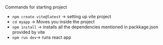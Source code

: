 Commands for starting project
- `npm create vite@latest` -> setting up vite project
- `cd myapp` -> Moves you inside the project
- `npm install` -> installs all the dependencies mentioned in packkage.json provided by vite
- `npm run dev`-> runs react app
